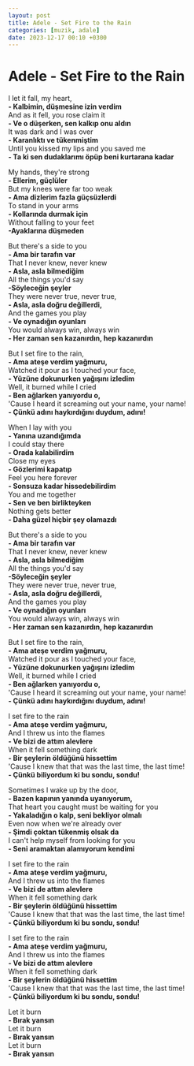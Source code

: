 ```yaml
---
layout: post
title: Adele - Set Fire to the Rain
categories: [muzik, adale]
date: 2023-12-17 00:10 +0300
---
```


# Adele - Set Fire to the Rain

I let it fall, my heart, <br>
**- Kalbimin, düşmesine izin verdim <br>**
And as it fell, you rose claim it <br>
**- Ve o düşerken, sen kalkıp onu aldın <br>**
It was dark and I was over <br>
**- Karanlıktı ve tükenmiştim <br>**
Until you kissed my lips and you saved me <br>
**- Ta ki sen dudaklarımı öpüp beni kurtarana kadar**

My hands, they're strong <br>
**- Ellerim, güçlüler <br>**
But my knees were far too weak <br>
**- Ama dizlerim fazla güçsüzlerdi <br>**
To stand in your arms <br>
**- Kollarında durmak için <br>**
Without falling to your feet <br>
**-Ayaklarına düşmeden**

But there's a side to you <br>
**- Ama bir tarafın var <br>**
That I never knew, never knew <br>
**- Asla, asla bilmediğim <br>**
All the things you'd say <br>
**-Söyleceğin şeyler <br>**
They were never true, never true, <br>
**- Asla, asla doğru değillerdi, <br>**
And the games you play <br>
**- Ve oynadığın oyunları <br>**
You would always win, always win <br>
**- Her zaman sen kazanırdın, hep kazanırdın**

But I set fire to the rain, <br>
**- Ama ateşe verdim yağmuru, <br>**
Watched it pour as I touched your face, <br>
**- Yüzüne dokunurken yağışını izledim<br>**
Well, it burned while I cried <br>
**- Ben ağlarken yanıyordu o, <br>**
'Cause I heard it screaming out your name, your name! <br>
**- Çünkü adını haykırdığını duydum, adını!**

When I lay with you <br>
**- Yanına uzandığımda <br>**
I could stay there <br>
**- Orada kalabilirdim <br>**
Close my eyes <br>
**- Gözlerimi kapatıp <br>**
Feel you here forever <br>
**- Sonsuza kadar hissedebilirdim <br>**
You and me together <br>
**- Sen ve ben birlikteyken <br>**
Nothing gets better <br>
**- Daha güzel hiçbir şey olamazdı**

But there's a side to you <br>
**- Ama bir tarafın var <br>**
That I never knew, never knew <br>
**- Asla, asla bilmediğim <br>**
All the things you'd say <br>
**-Söyleceğin şeyler <br>**
They were never true, never true, <br>
**- Asla, asla doğru değillerdi, <br>**
And the games you play <br>
**- Ve oynadığın oyunları <br>**
You would always win, always win <br>
**- Her zaman sen kazanırdın, hep kazanırdın**

But I set fire to the rain, <br>
**- Ama ateşe verdim yağmuru, <br>**
Watched it pour as I touched your face, <br>
**- Yüzüne dokunurken yağışını izledim<br>**
Well, it burned while I cried <br>
**- Ben ağlarken yanıyordu o, <br>**
'Cause I heard it screaming out your name, your name! <br>
**- Çünkü adını haykırdığını duydum, adını!**

I set fire to the rain <br>
**- Ama ateşe verdim yağmuru, <br>**
And I threw us into the flames <br>
**- Ve bizi de attım alevlere <br>**
When it fell something dark <br>
**- Bir şeylerin öldüğünü hissettim <br>**
'Cause I knew that that was the last time, the last time! <br>
**- Çünkü biliyordum ki bu sondu, sondu!**

Sometimes I wake up by the door, <br>
**- Bazen kapının yanında uyanıyorum, <br>**
That heart you caught must be waiting for you <br>
**- Yakaladığın o kalp, seni bekliyor olmalı <br>**
Even now when we're already over <br>
**- Şimdi çoktan tükenmiş olsak da<br>**
I can't help myself from looking for you <br>
**- Seni aramaktan alamıyorum kendimi**

I set fire to the rain <br>
**- Ama ateşe verdim yağmuru, <br>**
And I threw us into the flames <br>
**- Ve bizi de attım alevlere <br>**
When it fell something dark <br>
**- Bir şeylerin öldüğünü hissettim <br>**
'Cause I knew that that was the last time, the last time! <br>
**- Çünkü biliyordum ki bu sondu, sondu!**

I set fire to the rain <br>
**- Ama ateşe verdim yağmuru, <br>**
And I threw us into the flames <br>
**- Ve bizi de attım alevlere <br>**
When it fell something dark <br>
**- Bir şeylerin öldüğünü hissettim <br>**
'Cause I knew that that was the last time, the last time! <br>
**- Çünkü biliyordum ki bu sondu, sondu!**

Let it burn <br>
**- Bırak yansın <br>**
Let it burn <br>
**- Bırak yansın <br>**
Let it burn <br>
**- Bırak yansın <br>**
